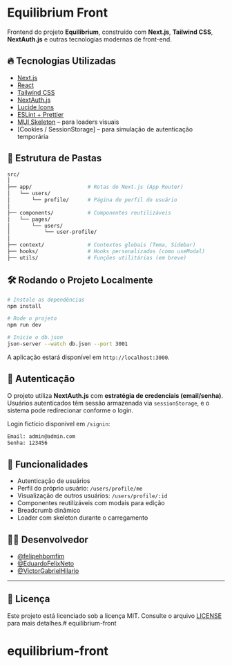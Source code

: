 # Equilibrium Front

Frontend do projeto **Equilibrium**, construído com **Next.js**, **Tailwind CSS**, **NextAuth.js** e outras tecnologias modernas de front-end.

## 🔥 Tecnologias Utilizadas

- [Next.js](https://nextjs.org/)
- [React](https://react.dev/)
- [Tailwind CSS](https://tailwindcss.com/)
- [NextAuth.js](https://next-auth.js.org/)
- [Lucide Icons](https://lucide.dev/)
- [ESLint + Prettier](https://eslint.org/)
- [MUI Skeleton](https://mui.com/material-ui/react-skeleton/) – para loaders visuais
- [Cookies / SessionStorage] – para simulação de autenticação temporária

## 📁 Estrutura de Pastas

```bash
src/
│
├── app/                  # Rotas do Next.js (App Router)
│   └── users/
│       └── profile/      # Página de perfil do usuário
│
├── components/           # Componentes reutilizáveis
│   └── pages/
│       └── users/
│           └── user-profile/
│
├── context/              # Contextos globais (Tema, Sidebar)
├── hooks/                # Hooks personalizados (como useModal)
├── utils/                # Funções utilitárias (em breve)
```

## 🛠️ Rodando o Projeto Localmente

```bash
# Instale as dependências
npm install

# Rode o projeto
npm run dev

# Inicie o db.json
json-server --watch db.json --port 3001
```

A aplicação estará disponível em `http://localhost:3000`.

## 🔐 Autenticação

O projeto utiliza **NextAuth.js** com **estratégia de credenciais (email/senha)**.  
Usuários autenticados têm sessão armazenada via `sessionStorage`, e o sistema pode redirecionar conforme o login.

Login fictício disponível em `/signin`:

```bash
Email: admin@admin.com
Senha: 123456
```

## 🧩 Funcionalidades

- Autenticação de usuários
- Perfil do próprio usuário: `/users/profile/me`
- Visualização de outros usuários: `/users/profile/:id`
- Componentes reutilizáveis com modais para edição
- Breadcrumb dinâmico
- Loader com skeleton durante o carregamento

## 🧑‍💻 Desenvolvedor

- [@felipehbomfim](https://github.com/felipehbomfim)
- [@EduardoFelixNeto](https://github.com/eduardofelixneto)
- [@VictorGabrielHilario](https://github.com/VictorGabrielHil)
---

## 📄 Licença

Este projeto está licenciado sob a licença MIT. Consulte o arquivo [LICENSE](./LICENSE) para mais detalhes.# equilibrium-front
# equilibrium-front
